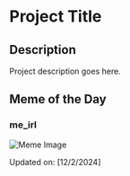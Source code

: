 # Project Title

## Description

Project description goes here.

## Meme of the Day

### me_irl
![Meme Image](https://i.redd.it/7jqgc89s0a4e1.png)

Updated on: [12/2/2024]